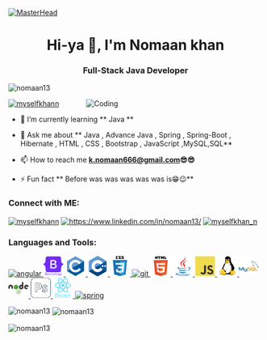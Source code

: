 [![MasterHead](https://raw.githubusercontent.com/PolarBearGG/PolarBearGG/master/web-developer.gif)](https://naisannovel.me/)
<h1 align="center">Hi-ya 👋, I'm Nomaan khan</h1>
<h3 align="center"> Full-Stack Java Developer </h3>  
<p align="left"> <img src="https://komarev.com/ghpvc/?username=nomaan13&label=Profile%20views&color=0e75b6&style=flat" alt="nomaan13" /> </p>
<img align="right" alt="Coding" width="350" src="https://static.vecteezy.com/system/resources/previews/002/214/642/original/web-designer-and-programmer-free-vector.jpg">
<p align="left"> <a href="https://twitter.com/myselfkhann" target="blank"><img src="https://img.shields.io/twitter/follow/myselfkhann?logo=twitter&style=for-the-badge" alt="myselfkhann" /></a> </p>

- 🌱 I’m currently learning ** Java **

- 💬 Ask me about ** Java , Advance Java , Spring , Spring-Boot , Hibernate , HTML , CSS , Bootstrap , JavaScript ,MySQL,SQL**

- 📫 How to reach me **k.nomaan666@gmail.com😎😎**

- ⚡ Fun fact ** Before was was was was was is😁😉**



<h3 align="left">Connect with ME:</h3>
<p align="left">
<a href="https://twitter.com/myselfkhann" target="blank"><img align="center" src="https://raw.githubusercontent.com/rahuldkjain/github-profile-readme-generator/master/src/images/icons/Social/twitter.svg" alt="myselfkhann" height="30" width="40" /></a>
<a href="https://linkedin.com/in/https://www.linkedin.com/feed/" target="blank"><img align="center" src="https://raw.githubusercontent.com/rahuldkjain/github-profile-readme-generator/master/src/images/icons/Social/linked-in-alt.svg" alt=https://www.linkedin.com/in/nomaan13/ height="30" width="40" /></a>
<a href="https://instagram.com/myselfkhan_n" target="blank"><img align="center" src="https://raw.githubusercontent.com/rahuldkjain/github-profile-readme-generator/master/src/images/icons/Social/instagram.svg" alt="myselfkhan_n" height="30" width="40" /></a>
</p>

<h3 align="left">Languages and Tools:</h3>
<p align="left"> <a href="https://angular.io" target="_blank" rel="noreferrer"> <img src="https://angular.io/assets/images/logos/angular/angular.svg" alt="angular" width="40" height="40"/> </a> <a href="https://getbootstrap.com" target="_blank" rel="noreferrer"> <img src="https://raw.githubusercontent.com/devicons/devicon/master/icons/bootstrap/bootstrap-plain-wordmark.svg" alt="bootstrap" width="40" height="40"/> </a> <a href="https://www.cprogramming.com/" target="_blank" rel="noreferrer"> <img src="https://raw.githubusercontent.com/devicons/devicon/master/icons/c/c-original.svg" alt="c" width="40" height="40"/> </a> <a href="https://www.w3schools.com/cpp/" target="_blank" rel="noreferrer"> <img src="https://raw.githubusercontent.com/devicons/devicon/master/icons/cplusplus/cplusplus-original.svg" alt="cplusplus" width="40" height="40"/> </a> <a href="https://www.w3schools.com/css/" target="_blank" rel="noreferrer"> <img src="https://raw.githubusercontent.com/devicons/devicon/master/icons/css3/css3-original-wordmark.svg" alt="css3" width="40" height="40"/> </a> <a href="https://git-scm.com/" target="_blank" rel="noreferrer"> <img src="https://www.vectorlogo.zone/logos/git-scm/git-scm-icon.svg" alt="git" width="40" height="40"/> </a> <a href="https://www.w3.org/html/" target="_blank" rel="noreferrer"> <img src="https://raw.githubusercontent.com/devicons/devicon/master/icons/html5/html5-original-wordmark.svg" alt="html5" width="40" height="40"/> </a> <a href="https://www.java.com" target="_blank" rel="noreferrer"> <img src="https://raw.githubusercontent.com/devicons/devicon/master/icons/java/java-original.svg" alt="java" width="40" height="40"/> </a> <a href="https://developer.mozilla.org/en-US/docs/Web/JavaScript" target="_blank" rel="noreferrer"> <img src="https://raw.githubusercontent.com/devicons/devicon/master/icons/javascript/javascript-original.svg" alt="javascript" width="40" height="40"/> </a> <a href="https://www.linux.org/" target="_blank" rel="noreferrer"> <img src="https://raw.githubusercontent.com/devicons/devicon/master/icons/linux/linux-original.svg" alt="linux" width="40" height="40"/> </a> <a href="https://www.mysql.com/" target="_blank" rel="noreferrer"> <img src="https://raw.githubusercontent.com/devicons/devicon/master/icons/mysql/mysql-original-wordmark.svg" alt="mysql" width="40" height="40"/> </a> <a href="https://nodejs.org" target="_blank" rel="noreferrer"> <img src="https://raw.githubusercontent.com/devicons/devicon/master/icons/nodejs/nodejs-original-wordmark.svg" alt="nodejs" width="40" height="40"/> </a> <a href="https://www.photoshop.com/en" target="_blank" rel="noreferrer"> <img src="https://raw.githubusercontent.com/devicons/devicon/master/icons/photoshop/photoshop-line.svg" alt="photoshop" width="40" height="40"/> </a> <a href="https://reactjs.org/" target="_blank" rel="noreferrer"> <img src="https://raw.githubusercontent.com/devicons/devicon/master/icons/react/react-original-wordmark.svg" alt="react" width="40" height="40"/> </a> <a href="https://spring.io/" target="_blank" rel="noreferrer"> <img src="https://www.vectorlogo.zone/logos/springio/springio-icon.svg" alt="spring" width="40" height="40"/> </a> </p>


<p><img align="left" src="https://github-readme-stats.vercel.app/api/top-langs?username=nomaan13&show_icons=true&locale=en&layout=compact" alt="nomaan13" /></p>

<p>&nbsp;<img align="center" src="https://github-readme-stats.vercel.app/api?username=nomaan13&show_icons=true&locale=en" alt="nomaan13" /></p>

<p><img align="center" src="https://github-readme-streak-stats.herokuapp.com/?user=nomaan13&" alt="nomaan13" /></p>
